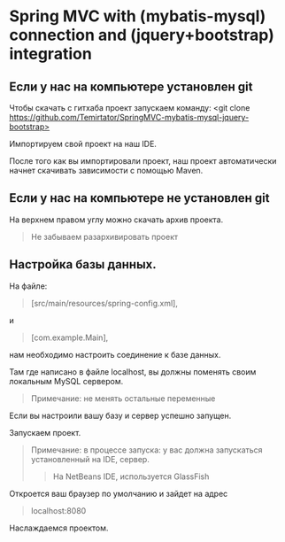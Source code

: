 Spring MVC with (mybatis-mysql) connection and (jquery+bootstrap) integration
========================

Если у нас на компьютере установлен git 
-------------------------
Чтобы скачать с гитхаба проект запускаем команду:
<git clone https://github.com/Temirtator/SpringMVC-mybatis-mysql-jquery-bootstrap>

Импортируем свой проект на наш IDE.

После того как вы импортировали проект, наш проект автоматически начнет скачивать зависимости с помощью Maven.


Если у нас на компьютере не установлен git 
-------------------------
На верхнем правом углу можно скачать архив проекта.

>Не забываем разархивировать проект



Настройка базы данных.
-------------------------

На файле:
>[src/main/resources/spring-config.xml], 

и

>[com.example.Main], 

нам необходимо настроить соединение к базе данных.

Там где написано в файле localhost, вы должны поменять своим локальным MySQL сервером.

>Примечание: не менять остальные переменные

Если вы настроили вашу базу и сервер успешно запущен.

Запускаем проект.
>Примечание: в процессе запуска: у вас должна запускаться установленный на IDE, сервер. 
>>На NetBeans IDE, используется GlassFish 

Откроется ваш браузер по умолчанию и зайдет на адрес 
>localhost:8080

Наслаждаемся проектом.